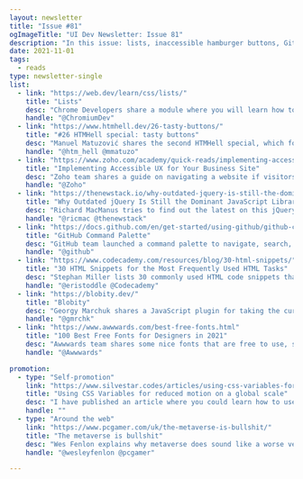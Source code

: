 ```yaml
---
layout: newsletter
title: "Issue #81"
ogImageTitle: "UI Dev Newsletter: Issue 81"
description: "In this issue: lists, inaccessible hamburger buttons, GitHub Command Palette, and more."
date: 2021-11-01
tags:
  - reads
type: newsletter-single
list:
  - link: "https://web.dev/learn/css/lists/"
    title: "Lists"
    desc: "Chrome Developers share a module where you will learn how to style all the parts of a list."
    handle: "@ChromiumDev"
  - link: "https://www.htmhell.dev/26-tasty-buttons/"
    title: "#26 HTMHell special: tasty buttons"
    desc: "Manuel Matuzović shares the second HTMHell special, which focuses on another highly controversial pattern in front-end development: the burger button."
    handle: "@htm_hell @mmatuzo"
  - link: "https://www.zoho.com/academy/quick-reads/implementing-accessible-ux-for-your-business-site.html"
    title: "Implementing Accessible UX for Your Business Site"
    desc: "Zoho team shares a guide on navigating a website if visitors cannot use a mouse, listen to a video, or read text and graphics."
    handle: "@Zoho"
  - link: "https://thenewstack.io/why-outdated-jquery-is-still-the-dominant-javascript-library/"
    title: "Why Outdated jQuery Is Still the Dominant JavaScript Library"
    desc: "Richard MacManus tries to find out the latest on this jQuery, so he spoke to one of the developers who continues to maintain jQuery, Michał Gołębiowski-Owczarek."
    handle: "@ricmac @thenewstack"
  - link: "https://docs.github.com/en/get-started/using-github/github-command-palette"
    title: "GitHub Command Palette"
    desc: "GitHub team launched a command palette to navigate, search, and run commands directly from your keyboard."
    handle: "@github"
  - link: "https://www.codecademy.com/resources/blog/30-html-snippets/"
    title: "30 HTML Snippets for the Most Frequently Used HTML Tasks"
    desc: "Stephan Miller lists 30 commonly used HTML code snippets that might be helpful for any project."
    handle: "@eristoddle @Codecademy"
  - link: "https://blobity.dev/"
    title: "Blobity"
    desc: "Georgy Marchuk shares a JavaScript plugin for taking the cursor to the next level."
    handle: "@gmrchk"
  - link: "https://www.awwwards.com/best-free-fonts.html"
    title: "100 Best Free Fonts for Designers in 2021"
    desc: "Awwwards team shares some nice fonts that are free to use, some for non-commercial use only, and some that have a free version available."
    handle: "@Awwwards"

promotion:
  - type: "Self-promotion"
    link: "https://www.silvestar.codes/articles/using-css-variables-for-reduced-motion-on-a-global-scale/"
    title: "Using CSS Variables for reduced motion on a global scale"
    desc: "I have published an article where you could learn how to use CSS Variable and prefers-reduced-motion media feature to remove or minimize animations and transitions on a global scale."
    handle: ""
  - type: "Around the web"
    link: "https://www.pcgamer.com/uk/the-metaverse-is-bullshit/"
    title: "The metaverse is bullshit"
    desc: "Wes Fenlon explains why metaverse does sound like a worse version of the internet."
    handle: "@wesleyfenlon @pcgamer"

---
```

